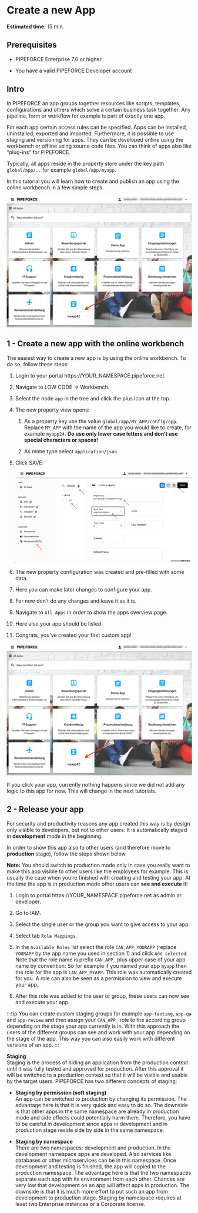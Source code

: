 # Create a new App

**Estimated time:** 15 min.

## Prerequisites

*   PIPEFORCE Enterprise 7.0 or higher
    
*   You have a valid PIPEFORCE Developer account
    

## Intro

In PIPEFORCE an app groups together resources like scripts, templates, configurations and others which solve a certain business task together. Any pipeline, form or workflow for example is part of exactly one app.

For each app certain access rules can be specified. Apps can be installed, uninstalled, exported and imported. Furthermore, it is possible to use staging and versioning for apps. They can be developed online using the workbench or offline using source code files. You can think of apps also like “plug-ins” for PIPEFORCE.

Typically, all apps reside in the property store under the key path `global/app/..` for example `global/app/myapp`.

In this tutorial you will learn how to create and publish an app using the online workbench in a few simple steps.

![](../../img/grafik-20210720-140552.png)

## 1 - Create a new app with the online workbench

The easiest way to create a new app is by using the online workbench. To do so, follow these steps:

1.  Login to your portal https://YOUR\_NAMESPACE.pipeforce.net.
    
2.  Navigate to LOW CODE → Workbench.
    
3.  Select the node `app` in the tree and click the plus icon at the top.
    
4.  The new property view opens:
    
    1.  As a property key use the value `global/app/MY_APP/config/app`. Replace `MY_APP` with the name of the app you would like to create, for example `myapp24`. **Do use only lower case letters and don’t use special characters or spaces!**
        
    2.  As mime type select `application/json`.
        
5.  Click SAVE:  
    
    ![](../../img/grafik-20210720-140519.png)
6.  The new property configuration was created and pre-filled with some data.
    
7.  Here you can make later changes to configure your app.
    
8.  For now don’t do any changes and leave it as it is.
    
9.  Navigate to `All Apps` in order to show the apps overview page.
    
10.  Here also your app should be listed.
    
11.  Congrats, you’ve created your first custom app!
    

![](../../img/grafik-20210720-140552.png)

If you click your app, currently nothing happens since we did not add any logic to this app for now. This will change in the next tutorials.

## 2 - Release your app

For security and productivity reasons any app created this way is by design only visible to developers, but not to other users: It is automatically staged in **development** mode in the beginning.

In order to show this app also to other users (and therefore move to **production** stage), follow the steps shown below.

**Note:** You should switch to production mode only in case you really want to make this app visible to other users like the employees for example. This is usually the case when you’re finished with creating and testing your app. At the time the app is in production mode other users can **see and execute** it!

1.  Login to portal https://YOUR\_NAMESPACE.pipeforce.net as admin or developer.
    
2.  Go to IAM.
    
3.  Select the single user or the group you want to give access to your app.
    
4.  Select tab `Role Mappings`.
    
5.  In the `Available Roles` list select the role `CAN_APP_YOURAPP` (replace `YOURAPP` by the app name you used in section 1) and click `Add selected`. Note that the role name is prefix `CAN_APP_` plus upper case of your app name by convention: So for example if you named your app `myapp` then the role for the app is `CAN_APP_MYAPP`. This role was automatically created for you. A role can also be seen as a permission to view and execute your app.
    
6.  After this role was added to the user or group, these users can now see and execute your app.
    

:::tip
You can create custom staging groups for example `app-testing`, `app-qa` and `app-review` and then assign your `CAN_APP_` role to the according group depending on the stage your app currently is in. With this approach the users of the different groups can see and work with your app depending on the stage of the app. This way you can also easily work with different versions of an app.
:::


**Staging**  
Staging is the process of hiding an application from the production context until it was fully tested and approved for production. After this approval it will be switched to a production context so that it will be visible and usable by the target users. PIPEFORCE has two different concepts of staging:

*   **Staging by permission (soft staging)**  
    An app can be switched to production by changing its permission. The advantage here is that it is very quick and easy to do so. The downside is that other apps in the same namespace are already in production mode and side effects could potentially harm them. Therefore, you have to be careful in development since apps in development and in production stage reside side by side in the same namespace.
    
*   **Staging by namespace**  
    There are two namespaces: development and production. In the development namespace apps are developed. Also services like databases or other microservices can be in this namespace. Once development and testing is finished, the app will copied to the production namespace. The advantage here is that the two namespaces separate each app with its environment from each other. Chances are very low that development on an app will affect apps in production. The downside is that it is much more effort to put such an app from development to production stage. Staging by namespace requires at least two Enterprise instances or a Corporate license.
